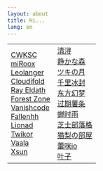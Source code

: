 ```yaml
---
layout: about
title: Hi...
lang: en
---
```


<html>
  <table style="border: 0px;">
    <tr>
      <td style="border: 0px;">
        <div>
          <a href="https://cwksc.github.io/">CWKSC</a>
        </div>
        <div>
          <a href="https://miroox.github.io/blog/">miRoox</a>
        </div>
        <div>
          <a href="https://leolanger.github.io/">Leolanger</a>
        </div>
        <div>
          <a href="https://cloudifold.github.io/MyBlog/">Cloudifold</a>
        </div>
        <div>
          <a href="https://ray-eldath.me/">Ray Eldath</a>
        </div>
        <div>
          <a href="https://bc-li.github.io/">Forest Zone</a>
        </div>
        <div>
          <a href="https://vanishcode.com/">Vanishcode</a>
        </div>
        <div>
          <a href="https://fallen.moe/">Fallenhh</a>
        </div>
        <div>
          <a href="http://www.lionad.art/">Lionad</a>
        </div>
        <div>
          <a href="https://twic.me/">Twikor</a>
        </div>
        <div>
          <a href="https://vaala.cat/">Vaala</a>
        </div>
        <div>
          <a href="https://xsun.io/">Xsun</a>
        </div>
      </td>
      <td style="border: 0px;">
        <div>
          <a href="http://lagda.org/">清浔</a>
        </div> 
        <div lang="ja">
          <a href="https://innei.ren/">静かな森</a>
        </div>
         <div lang="ja">
          <a href="https://qjx.app/">ツキの月</a>
        </div>
        <div>
          <a href="https://ice1000.org/">千里冰封</a>
        </div>
        <div>
          <a href="https://blog.badapple.pro/">东方幻梦</a>
        </div>
        <div>
          <a href="https://blog.lenva.tech/">过期薯条</a>
        </div>
        <div>
          <a href="https://chanshiyu.com/">蝉时雨</a>
        </div>
        <div>
          <a href="https://chee5e.space">芝士部落格</a>
        </div>
        <div lang="ja">
          <a href="https://nek0ri.de/">猫梨の部屋</a>
        </div> 
        <div>
          <a href="https://linux.dog/">蕾咪io</a>
        </div>
        <div>
          <a href="https://misaka-9936.github.io/">叶子</a>
        </div>
      </td>
    </tr>
  </table>
</html>
